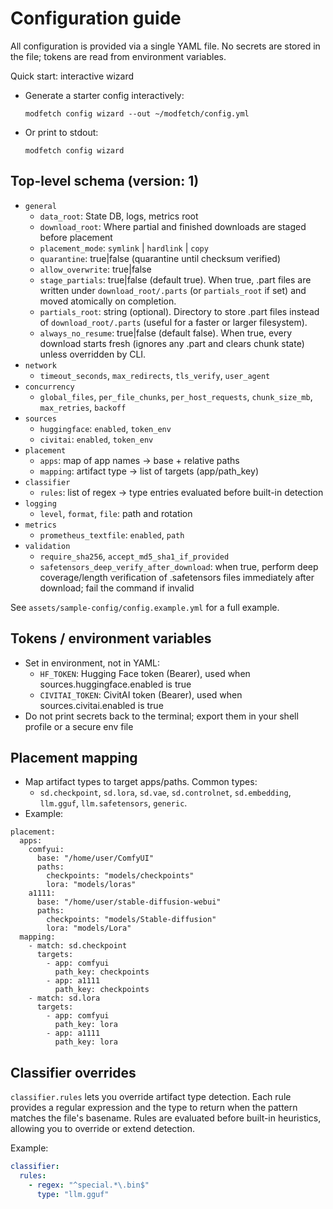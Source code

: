 # Configuration guide

All configuration is provided via a single YAML file. No secrets are stored in the file; tokens are read from environment variables.

Quick start: interactive wizard
- Generate a starter config interactively:
  ```
  modfetch config wizard --out ~/modfetch/config.yml
  ```
- Or print to stdout:
  ```
  modfetch config wizard
  ```

## Top-level schema (version: 1)
- `general`
  - `data_root`: State DB, logs, metrics root
  - `download_root`: Where partial and finished downloads are staged before placement
  - `placement_mode`: `symlink` | `hardlink` | `copy`
  - `quarantine`: true|false (quarantine until checksum verified)
  - `allow_overwrite`: true|false
  - `stage_partials`: true|false (default true). When true, .part files are written under `download_root/.parts` (or `partials_root` if set) and moved atomically on completion.
  - `partials_root`: string (optional). Directory to store .part files instead of `download_root/.parts` (useful for a faster or larger filesystem).
  - `always_no_resume`: true|false (default false). When true, every download starts fresh (ignores any .part and clears chunk state) unless overridden by CLI.
- `network`
  - `timeout_seconds`, `max_redirects`, `tls_verify`, `user_agent`
- `concurrency`
  - `global_files`, `per_file_chunks`, `per_host_requests`, `chunk_size_mb`, `max_retries`, `backoff`
- `sources`
  - `huggingface`: `enabled`, `token_env`
  - `civitai`: `enabled`, `token_env`
- `placement`
  - `apps`: map of app names → base + relative paths
  - `mapping`: artifact type → list of targets (app/path_key)
- `classifier`
  - `rules`: list of regex → type entries evaluated before built-in detection
- `logging`
  - `level`, `format`, `file`: path and rotation
- `metrics`
  - `prometheus_textfile`: `enabled`, `path`
- `validation`
  - `require_sha256`, `accept_md5_sha1_if_provided`
  - `safetensors_deep_verify_after_download`: when true, perform deep coverage/length verification of .safetensors files immediately after download; fail the command if invalid

See `assets/sample-config/config.example.yml` for a full example.

## Tokens / environment variables
- Set in environment, not in YAML:
  - `HF_TOKEN`: Hugging Face token (Bearer), used when sources.huggingface.enabled is true
  - `CIVITAI_TOKEN`: CivitAI token (Bearer), used when sources.civitai.enabled is true
- Do not print secrets back to the terminal; export them in your shell profile or a secure env file

## Placement mapping
- Map artifact types to target apps/paths. Common types:
  - `sd.checkpoint`, `sd.lora`, `sd.vae`, `sd.controlnet`, `sd.embedding`, `llm.gguf`, `llm.safetensors`, `generic`.
- Example:
```
placement:
  apps:
    comfyui:
      base: "/home/user/ComfyUI"
      paths:
        checkpoints: "models/checkpoints"
        lora: "models/loras"
    a1111:
      base: "/home/user/stable-diffusion-webui"
      paths:
        checkpoints: "models/Stable-diffusion"
        lora: "models/Lora"
  mapping:
    - match: sd.checkpoint
      targets:
        - app: comfyui
          path_key: checkpoints
        - app: a1111
          path_key: checkpoints
    - match: sd.lora
      targets:
        - app: comfyui
          path_key: lora
        - app: a1111
          path_key: lora
```


## Classifier overrides

`classifier.rules` lets you override artifact type detection. Each rule provides a
regular expression and the type to return when the pattern matches the file's
basename. Rules are evaluated before built-in heuristics, allowing you to
override or extend detection.

Example:

```yaml
classifier:
  rules:
    - regex: "^special.*\.bin$"
      type: "llm.gguf"
```


